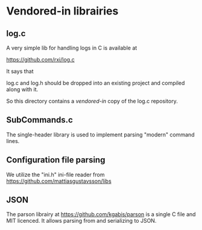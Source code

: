 # Vendored-in librairies

## log.c

A very simple lib for handling logs in C is available at

  https://github.com/rxi/log.c

It says that

  log.c and log.h should be dropped into an existing project and compiled
  along with it.

So this directory contains a _vendored-in_ copy of the log.c repository.

## SubCommands.c

The single-header library is used to implement parsing "modern" command lines.

## Configuration file parsing

We utilize the "ini.h" ini-file reader from https://github.com/mattiasgustavsson/libs

## JSON

The parson librairy at https://github.com/kgabis/parson is a single C file
and MIT licenced. It allows parsing from and serializing to JSON.

